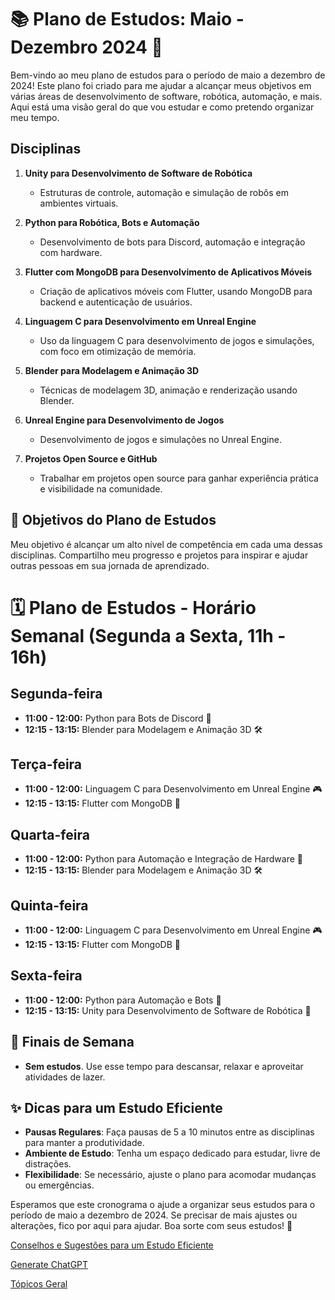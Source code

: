 # 📚 Plano de Estudos: Maio - Dezembro 2024 📅

Bem-vindo ao meu plano de estudos para o período de maio a dezembro de 2024! Este plano foi criado para me ajudar a alcançar meus objetivos em várias áreas de desenvolvimento de software, robótica, automação, e mais. Aqui está uma visão geral do que vou estudar e como pretendo organizar meu tempo.

## Disciplinas
1. **Unity para Desenvolvimento de Software de Robótica** 
   - Estruturas de controle, automação e simulação de robôs em ambientes virtuais.
   
2. **Python para Robótica, Bots e Automação**
   - Desenvolvimento de bots para Discord, automação e integração com hardware.
   
3. **Flutter com MongoDB para Desenvolvimento de Aplicativos Móveis**
   - Criação de aplicativos móveis com Flutter, usando MongoDB para backend e autenticação de usuários.
   
4. **Linguagem C para Desenvolvimento em Unreal Engine**
   - Uso da linguagem C para desenvolvimento de jogos e simulações, com foco em otimização de memória.
   
5. **Blender para Modelagem e Animação 3D**
   - Técnicas de modelagem 3D, animação e renderização usando Blender.
   
6. **Unreal Engine para Desenvolvimento de Jogos**
   - Desenvolvimento de jogos e simulações no Unreal Engine.
   
7. **Projetos Open Source e GitHub**
   - Trabalhar em projetos open source para ganhar experiência prática e visibilidade na comunidade.

## 🚀 Objetivos do Plano de Estudos
Meu objetivo é alcançar um alto nível de competência em cada uma dessas disciplinas. Compartilho meu progresso e projetos para inspirar e ajudar outras pessoas em sua jornada de aprendizado.

# 🗓️ Plano de Estudos - Horário Semanal (Segunda a Sexta, 11h - 16h)

## Segunda-feira
- **11:00 - 12:00:** Python para Bots de Discord 🐍
- **12:15 - 13:15:** Blender para Modelagem e Animação 3D 🛠️

## Terça-feira
- **11:00 - 12:00:** Linguagem C para Desenvolvimento em Unreal Engine 🎮
- **12:15 - 13:15:** Flutter com MongoDB 📱

## Quarta-feira
- **11:00 - 12:00:** Python para Automação e Integração de Hardware 🐍
- **12:15 - 13:15:** Blender para Modelagem e Animação 3D 🛠️

## Quinta-feira
- **11:00 - 12:00:** Linguagem C para Desenvolvimento em Unreal Engine 🎮
- **12:15 - 13:15:** Flutter com MongoDB 📱

## Sexta-feira
- **11:00 - 12:00:** Python para Automação e Bots 🐍
- **12:15 - 13:15:** Unity para Desenvolvimento de Software de Robótica 🤖

## 📅 Finais de Semana
- **Sem estudos**. Use esse tempo para descansar, relaxar e aproveitar atividades de lazer.

## ✨ Dicas para um Estudo Eficiente
- **Pausas Regulares**: Faça pausas de 5 a 10 minutos entre as disciplinas para manter a produtividade.
- **Ambiente de Estudo**: Tenha um espaço dedicado para estudar, livre de distrações.
- **Flexibilidade**: Se necessário, ajuste o plano para acomodar mudanças ou emergências.

Esperamos que este cronograma o ajude a organizar seus estudos para o período de maio a dezembro de 2024. Se precisar de mais ajustes ou alterações, fico por aqui para ajudar. Boa sorte com seus estudos! 🚀

[Conselhos e Sugestões para um Estudo Eficiente](https://github.com/elisioMassaqui/Plano-de-estudo-maio-dezembro-2024/blob/main/estudoEficiente.md)

[Generate ChatGPT](https://chat.openai.com/share/d6512e7d-835a-4e99-8f75-28a4615861ce)

[Tópicos Geral](https://github.com/elisioMassaqui/Plano-de-estudo-maio-dezembro-2024/blob/main/topicosMaio.md)

